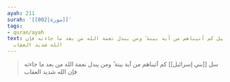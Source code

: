 ```yaml
---
ayah: 211
surah: '[[002|سورة]]'
tags:
- quran/ayah
text: سل بني إسرائيل كم آتيناهم من آية بينة ۗ ومن يبدل نعمة الله من بعد ما جاءته فإن
  الله شديد العقاب
---
```

> سل [[بني إسرائيل]] كم آتيناهم من آية بينة ۗ ومن يبدل نعمة الله من بعد ما جاءته فإن الله شديد العقاب
